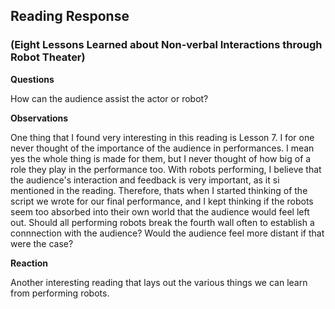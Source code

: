## Reading Response 
### (Eight Lessons Learned about Non-verbal Interactions through Robot Theater)


**Questions**

How can the audience assist the actor or robot?


**Observations**

One thing that I found very interesting in this reading is Lesson 7. I for one never thought of the importance of the audience in performances. I mean yes the whole thing is made for them, but I never thought of how big of a role they play in the performance too. With robots performing, I believe that the audience's interaction and feedback is very important, as it si mentioned in the reading. Therefore, thats when I started thinking of the script we wrote for our final performance, and I kept thinking if the robots seem too absorbed into their own world that the audience would feel left out. Should all performing robots break the fourth wall often to establish a connnection with the audience? Would the audience feel more distant if that were the case? 

**Reaction**

Another interesting reading that lays out the various things we can learn from performing robots.


